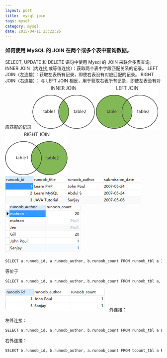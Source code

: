 ```yaml
---
layout: post
title:  mysql join
tags: mysql
category: mysql
date: 2015-04-11 23:22:26
---
```


### 如何使用 MySQL 的 JOIN 在两个或多个表中查询数据。
SELECT, UPDATE 和 DELETE 语句中使用 Mysql 的 JOIN 来联合多表查询。
INNER JOIN（内连接,或等值连接）：获取两个表中字段匹配关系的记录。
LEFT JOIN（左连接）：获取左表所有记录，即使右表没有对应匹配的记录。
RIGHT JOIN（右连接）： 与 LEFT JOIN 相反，用于获取右表所有记录，即使左表没有对应匹配的记录
![]( https://raw.githubusercontent.com/winterthinklinux/mdpics/master/images/mysql/img_innerjoin.gif)
![]( https://raw.githubusercontent.com/winterthinklinux/mdpics/master/images/mysql/img_leftjoin.gif)
![]( https://raw.githubusercontent.com/winterthinklinux/mdpics/master/images/mysql/img_rightjoin.gif)
![]( https://raw.githubusercontent.com/winterthinklinux/mdpics/master/images/mysql/runoob_tbl.png)
![]( https://raw.githubusercontent.com/winterthinklinux/mdpics/master/images/mysql/tcount_tbl.png)
```bash
SELECT a.runoob_id, a.runoob_author, b.runoob_count FROM runoob_tbl a INNER JOIN tcount_tbl b ON a.runoob_author = b.runoob_author;
```
等价于
```bash
SELECT a.runoob_id, a.runoob_author, b.runoob_count FROM runoob_tbl a, tcount_tbl b WHERE a.runoob_author = b.runoob_author;
```
![]( https://raw.githubusercontent.com/winterthinklinux/mdpics/master/images/mysql/inner_join..png)
外连接：

左外连接：
```bash
SELECT a.runoob_id, a.runoob_author, b.runoob_count FROM runoob_tbl a LEFT JOIN tcount_tbl b ON a.runoob_author = b.runoob_author;
```
右外连接：
```bash
SELECT b.runoob_id, b.runoob_author, a.runoob_count FROM tcount_tbl a RIGHT JOIN runoob_tbl b ON a.runoob_author = b.runoob_author;
```
